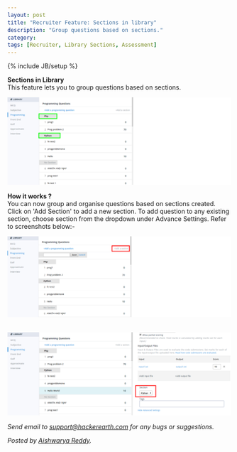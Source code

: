 ```yaml
---
layout: post
title: "Recruiter Feature: Sections in library"
description: "Group questions based on sections."
category:
tags: [Recruiter, Library Sections, Assessment]
---
```

{% include JB/setup %}

**Sections in Library**
<br>This feature lets you to group questions based on sections.

<img src="/images/library-sections.png" />

**How it works ?**
<br>You can now group and organise questions based on sections created. Click on 'Add Section' to add a new section. To add question to any existing section, choose section from the dropdown under Advance Settings.  Refer to screenshots below:-

<img src="/images/add-library-section.png" />

<br><img src="/images/add-to-library-section.png" />



*Send email to support@hackerearth.com for any bugs or suggestions.*

*Posted by [Aishwarya Reddy](http://hck.re/areddy).*